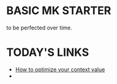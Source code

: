 # BASIC MK STARTER

to be perfected over time.




# TODAY'S LINKS

* [How to optimize your context value](https://kentcdodds.com/blog/how-to-optimize-your-context-value)
* 
